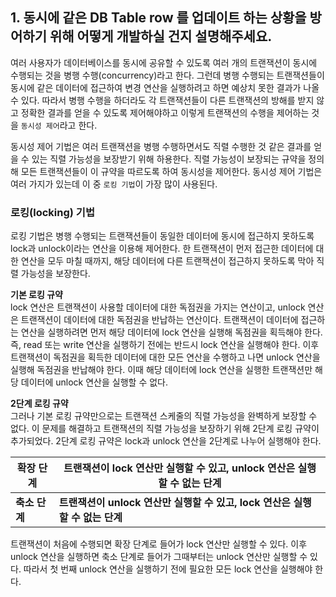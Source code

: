 ## 1. 동시에 같은 DB Table row 를 업데이트 하는 상황을 방어하기 위해 어떻게 개발하실 건지 설명해주세요.

여러 사용자가 데이터베이스를 동시에 공유할 수 있도록 여러 개의 트랜잭션이 동시에 수행되는 것을 병행 수행(concurrency)라고 한다. 그런데 병행 수행되는 트랜잭션들이 동시에 같은 데이터에 접근하여 변경 연산을 실행하려고 하면 예상치 못한 결과가 나올 수 있다. 따라서 병행 수행을 하더라도 각 트랜잭션들이 다른 트랜잭션의 방해를 받지 않고 정확한 결과를 얻을 수 있도록 제어해야하고 이렇게 트랜잭션의 수행을 제어하는 것을 `동시성 제어`라고 한다.

동시성 제어 기법은 여러 트랜잭션을 병행 수행하면서도 직렬 수행한 것 같은 결과를 얻을 수 있는 직렬 가능성을 보장받기 위해 하용한다. 직렬 가능성이 보장되는 규약을 정의해 모든 트랜잭션들이 이 규약을 따르도록 하여 동시성을 제어한다. 동시성 제어 기법은 여러 가지가 있는데 이 중 `로킹 기법`이 가장 많이 사용된다.

### 로킹(locking) 기법
로킹 기법은 병행 수행되는 트랜잭션들이 동일한 데이터에 동시에 접근하지 못하도록 lock과 unlock이라는 연산을 이용해 제어한다. 한 트랜잭션이 먼저 접근한 데이터에 대한 연산을 모두 마칠 때까지, 해당 데이터에 다른 트랜잭션이 접근하지 못하도록 막아 직렬 가능성을 보장한다. 

**기본 로킹 규약**   
lock 연산은 트랜잭션이 사용할 데이터에 대한 독점권을 가지는 연산이고, unlock 연산은 트랜잭션이 데이터에 대한 독점권을 반납하는 연산이다. 트랜잭션이 데이터에 접근하는 연산을 실행하려면 먼저 해당 데이터에 lock 연산을 실행해 독점권을 획득해야 한다. 즉, read 또는 write 연산을 실행하기 전에는 반드시 lock 연산을 실행해야 한다. 이후 트랜잭션이 독점권을 획득한 데이터에 대한 모든 연산을 수행하고 나면 unlock 연산을 실행해 독점권을 반납해야 한다. 이때 해당 데이터에 lock 연산을 실행한 트랜잭션만 해당 데이터에 unlock 연산을 실행할 수 없다. 

**2단계 로킹 규약**   
그러나 기본 로킹 규약만으로는 트랜잭션 스케줄의 직렬 가능성을 완벽하게 보장할 수 없다. 이 문제를 해결하고 트랜잭션의 직렬 가능성을 보장하기 위해 2단계 로킹 규약이 추가되었다. 2단계 로킹 규약은 lock과 unlock 연산을 2단계로 나누어 실행해야 한다.  

|확장 단계| 트랜잭션이 lock 연산만 실행할 수 있고, unlock 연산은 실행할 수 없는 단계|
|---|---|
|**축소 단계**| **트랜잭션이 unlock 연산만 실행할 수 있고, lock 연산은 실행할 수 없는 단계**|  

트랜잭션이 처음에 수행되면 확장 단계로 들어가 lock 연산만 실행할 수 있다. 이후 unlock 연산을 실행하면 축소 단계로 들어가 그때부터는 unlock 연산만 실행할 수 있다. 따라서 첫 번째 unlock 연산을 실행하기 전에 필요한 모든 lock 연산을 실행해야 한다.
